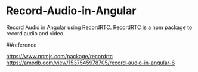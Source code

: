 # Record-Audio-in-Angular

Record Audio in Angular using RecordRTC. RecordRTC is a npm package to record audio and video.

##reference

https://www.npmjs.com/package/recordrtc
https://amodb.com/view/1537545978705/record-audio-in-angular-6
